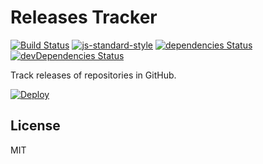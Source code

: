 # Releases Tracker

[![Build Status](https://travis-ci.org/Gerhut/releases-tracker.svg?branch=master)](https://travis-ci.org/Gerhut/releases-tracker)
[![js-standard-style](https://img.shields.io/badge/code%20style-standard-brightgreen.svg)](http://standardjs.com/)
[![dependencies Status](https://david-dm.org/Gerhut/releases-tracker/status.svg)](https://david-dm.org/Gerhut/releases-tracker)
[![devDependencies Status](https://david-dm.org/Gerhut/releases-tracker/dev-status.svg)](https://david-dm.org/Gerhut/releases-tracker?type=dev)

Track releases of repositories in GitHub.

[![Deploy](https://www.herokucdn.com/deploy/button.svg)](https://heroku.com/deploy)

## License

MIT
